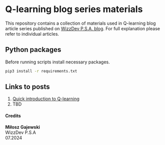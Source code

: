 # Q-learning blog series materials
This repository contains a collection of materials used in Q-learning blog article series published on [WizzDev P.S.A. blog](https://wizzdev.com/blog/). For full explanation please refer to individual articles.

## Python packages
Before running scripts install necessary packages.
```bash
pip3 install -r requirements.txt
```
## Links to posts
1. [Quick introduction to Q-learning]() 
2. TBD

#### Credits
**Miłosz Gajewski**\
WizzDev P.S.A\
07.2024